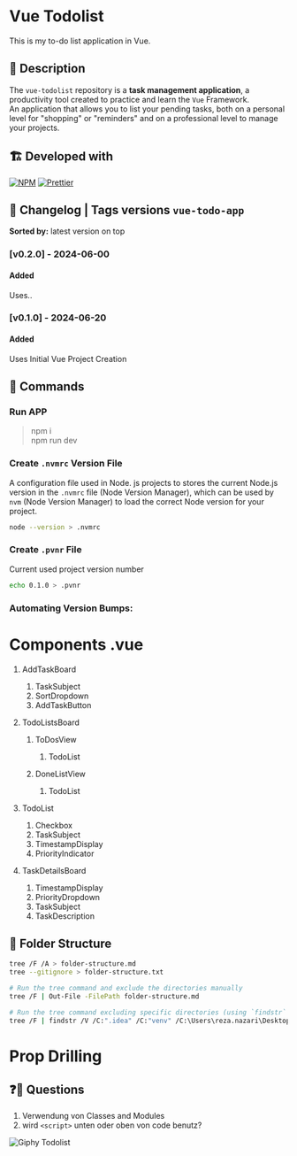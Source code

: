 # Vue Todolist

This is my to-do list application in Vue.

## 🎯 Description

The `vue-todolist` repository is a **task management application**, a productivity tool created to practice and learn the `Vue` Framework.
\
An application that allows you to list your pending tasks, both on a personal level for "shopping" or "reminders" and on a professional level to manage your projects.

## 🏗️ Developed with

[![NPM](https://img.shields.io/badge/npm-CC3534.svg)](https://www.npmjs.com/)
[![Prettier](https://img.shields.io/badge/prettier-F8BC45.svg?logo=prettier&labelColor=1A2B34)](https://prettier.io/)

## 🔖 Changelog | Tags versions `vue-todo-app`

**Sorted by:** latest version on top

### [v0.2.0] - 2024-06-00

#### Added

Uses..

### [v0.1.0] - 2024-06-20

#### Added

Uses Initial Vue Project Creation

## 🚀 Commands

### Run APP

> npm i  
> npm run dev

### Create `.nvmrc` Version File

A configuration file used in Node. js projects to stores the current Node.js version in the `.nvmrc` file (Node Version Manager), which can be used by `nvm` (Node Version Manager) to load the correct Node version for your project.

```sh
node --version > .nvmrc
```

### Create `.pvnr` File

Current used project version number

```sh
echo 0.1.0 > .pvnr
```

### Automating Version Bumps:

# Components .vue

1. AddTaskBoard
   1. TaskSubject
   2. SortDropdown
   3. AddTaskButton
2. TodoListsBoard

   1. ToDosView

      1. TodoList

   2. DoneListView
      1. TodoList

3. TodoList

   1. Checkbox
   2. TaskSubject
   3. TimestampDisplay
   4. PriorityIndicator

4. TaskDetailsBoard
   1. TimestampDisplay
   2. PriorityDropdown
   3. TaskSubject
   4. TaskDescription

## 📂 Folder Structure

```bash
tree /F /A > folder-structure.md
tree --gitignore > folder-structure.txt

# Run the tree command and exclude the directories manually
tree /F | Out-File -FilePath folder-structure.md

# Run the tree command excluding specific directories (using `findstr` to filter out lines)
tree /F | findstr /V /C:".idea" /C:"venv" /C:\Users\reza.nazari\Desktop\WorkDesk\GitLab\develop\python-image-comparison\lfw" > folder-structure.md
```

# Prop Drilling

## ❓🤔 Questions

1. Verwendung von Classes and Modules
2. wird `<script>` unten oder oben von code benutz?

![Giphy Todolist](https://media.giphy.com/media/B7o99rIuystY4/giphy.gif)
